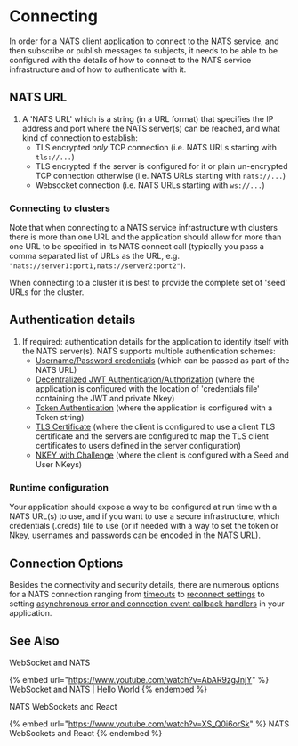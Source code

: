 # Connecting

In order for a NATS client application to connect to the NATS service, and then subscribe or publish messages to subjects, it needs to be able to be configured with the details of how to connect to the NATS service infrastructure and of how to authenticate with it.

## NATS URL

1. A 'NATS URL' which is a string (in a URL format) that specifies the IP address and port where the NATS server(s) can be reached, and what kind of connection to establish:
   * TLS encrypted _only_ TCP connection (i.e. NATS URLs starting with `tls://...`)
   * TLS encrypted if the server is configured for it or plain un-encrypted TCP connection otherwise (i.e. NATS URLs starting with `nats://...`)
   * Websocket connection (i.e. NATS URLs starting with `ws://...`)

### Connecting to clusters

Note that when connecting to a NATS service infrastructure with clusters there is more than one URL and the application should allow for more than one URL to be specified in its NATS connect call (typically you pass a comma separated list of URLs as the URL, e.g. `"nats://server1:port1,nats://server2:port2"`).

When connecting to a cluster it is best to provide the complete set of 'seed' URLs for the cluster.

## Authentication details

1. If required: authentication details for the application to identify itself with the NATS server(s). NATS supports multiple authentication schemes:
   * [Username/Password credentials](./security/userpass.md) (which can be passed as part of the NATS URL)
   * [Decentralized JWT Authentication/Authorization](./security/creds.md) (where the application is configured with the location of 'credentials file' containing the JWT and private Nkey)
   * [Token Authentication](./security/token.md#connecting-with-a-token) (where the application is configured with a Token string)
   * [TLS Certificate](./security/tls.md#connecting-with-tls-and-verify-client-identity) (where the client is configured to use a client TLS certificate and the servers are configured to map the TLS client certificates to users defined in the server configuration)
   * [NKEY with Challenge](./security/nkey.md) (where the client is configured with a Seed and User NKeys)

### Runtime configuration

Your application should expose a way to be configured at run time with a NATS URL(s) to use, and if you want to use a secure infrastructure, which credentials (.creds) file to use (or if needed with a way to set the token or Nkey, usernames and passwords can be encoded in the NATS URL).

## Connection Options

Besides the connectivity and security details, there are numerous options for a NATS connection ranging from [timeouts](../reconnect/README.md#connection-timeout-attributes) to [reconnect settings](../reconnect/README.md#reconnection-attributes) to setting [asynchronous error and connection event callback handlers](../reconnect/README.md#advisories) in your application.

## See Also

WebSocket and NATS&#x20;

{% embed url="https://www.youtube.com/watch?v=AbAR9zgJnjY" %}
WebSocket and NATS | Hello World
{% endembed %}

NATS WebSockets and React

{% embed url="https://www.youtube.com/watch?v=XS_Q0i6orSk" %}
NATS WebSockets and React
{% endembed %}

